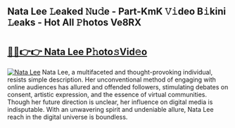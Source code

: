 ## Nata Lee 𝙻eaked 𝙽u𝚍e - Part-KmK 𝚅𝚒deo B𝚒kini 𝙻eaks - Hot All 𝙿hotos Ve8RX

# <h2><a href="http://ld6cf0.urlbe.top/?page=Nata+Lee">🔗🔗👉👉 Nata Lee P𝚑oto𝚜Vid𝚎o</a></h2>

[![Nata Lee](https://i.imgur.com/eBuTRDB.gif)](http://ld6cf0.urlbe.top/?page=Nata+Lee)
Nata Lee, a multifaceted and thought-provoking individual, resists simple description. Her unconventional method of engaging with online audiences has allured and offended followers, stimulating debates on consent, artistic expression, and the essence of virtual communities. Though her future direction is unclear, her influence on digital media is indisputable. With an unwavering spirit and undeniable allure, Nata Lee reach in the digital universe is boundless.
